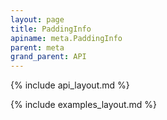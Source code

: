 ```yaml
---
layout: page
title: PaddingInfo
apiname: meta.PaddingInfo
parent: meta
grand_parent: API
---
```


{% include api_layout.md %}

{% include examples_layout.md %}
